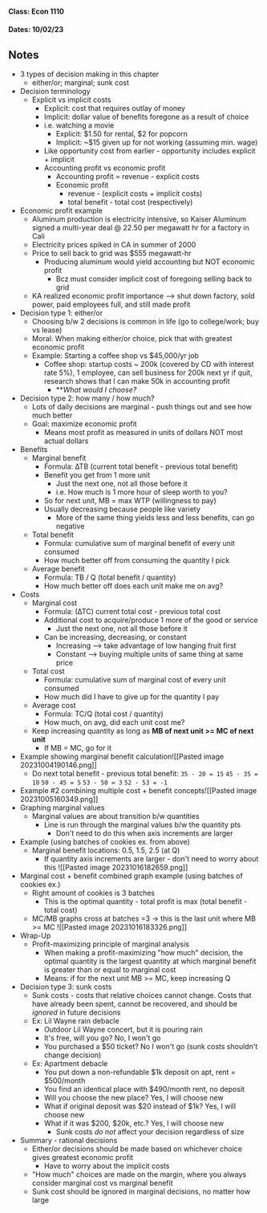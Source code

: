 #### Class: Econ 1110
#### Dates: 10/02/23

## Notes

- 3 types of decision making in this chapter
	- either/or; marginal; sunk cost
- Decision terminology
	- Explicit vs implicit costs
		- Explicit: cost that requires outlay of money
		- Implicit: dollar value of benefits foregone as a result of choice
		- i.e. watching a movie
			- Explicit: $1.50 for rental, $2 for popcorn
			- Implicit: ~$15 given up for not working (assuming min. wage)
		- Like opportunity cost from earlier - opportunity includes explicit + implicit
		- Accounting profit vs economic profit
			- Accounting profit = revenue - explicit costs
			- Economic profit
				- revenue - (explicit costs + implicit costs)
				- total benefit  - total cost (respectively)
- Economic profit example
	- Aluminum production is electricity intensive, so Kaiser Aluminum signed a multi-year deal @ 22.50 per megawatt hr for a factory in Cali
	- Electricity prices spiked in CA in summer of 2000
	- Price to sell back to grid was $555 megawatt-hr
		- Producing aluminum would yield accounting but NOT economic profit
			- Bcz must consider implicit cost of foregoing selling back to grid
	- KA realized economic profit importance --> shut down factory, sold power, paid employees full, and still made profit
- Decision type 1: either/or
	- Choosing b/w 2 decisions is common in life (go to college/work; buy vs lease)
	- Moral: When making either/or choice, pick that with greatest economic profit
	- Example: Starting a coffee shop vs $45,000/yr job
		- Coffee shop: startup costs ~ 200k (covered by CD with interest rate 5%), 1 employee, can sell business for 200k next yr if quit, research shows that I can make 50k in accounting profit
			- ***What would I choose?*
- Decision type 2: how many / how much?
	- Lots of daily decisions are marginal - push things out and see how much better
	- Goal: maximize economic profit
		- Means most profit as measured in units of dollars NOT most actual dollars
- Benefits
	- Marginal benefit
		- Formula:  ∆TB (current total benefit - previous total benefit)
		- Benefit you get from 1 more unit
			- Just the next one, not all those before it
			- i.e. How much is 1 more hour of sleep worth to you?
		- So for next unit, MB = max WTP (willingness to pay)
		- Usually decreasing because people like variety
			- More of the same thing yields less and less benefits, can go negative
	- Total benefit
		- Formula: cumulative sum of marginal benefit of every unit consumed
		- How much better off from consuming the quantity I pick
	- Average benefit
		- Formula: TB / Q (total benefit / quantity)
		- How much better off does each unit make me on avg?
- Costs
	- Marginal cost
		- Formula: (∆TC) current total cost - previous total cost
		- Additional cost to acquire/produce 1 more of the good or service
			- Just the next one, not all those before it
		- Can be increasing, decreasing, or constant
			- Increasing --> take advantage of low hanging fruit first
			- Constant --> buying multiple units of same thing at same price
	- Total cost
		- Formula: cumulative sum of marginal cost of every unit consumed
		- How much did I have to give up for the quantity I pay
	- Average cost
		- Formula: TC/Q (total cost / quantity)
		- How much, on avg, did each unit cost me?
	- Keep increasing quantity as long as **MB of next unit >= MC of next unit**
		- If MB = MC, go for it
- Example showing marginal benefit calculation![[Pasted image 20231004190146.png]] 
	- Do next total benefit - previous total benefit:
	  `35 - 20 = 15`
	  `45 - 35 = 10`
	  `50 - 45 = 5`
	  `53 - 50 = 3`
	  `52 - 53 = -1`
- Example #2 combining multiple cost + benefit concepts![[Pasted image 20231005160349.png]]
- Graphing marginal values
	- Marginal values are about transition b/w quantities
		- Line is run through the marginal values b/w the quantity pts
			- Don't need to do this when axis increments are larger
- Example (using batches of cookies ex. from above)
	- Marginal benefit locations: 0.5, 1.5, 2.5 (at Q)
		- If quantity axis increments are larger - don't need to worry about this
![[Pasted image 20231016182659.png]]
- Marginal cost + benefit combined graph example (using batches of cookies ex.)
	- Right amount of cookies is 3 batches
		- This is the optimal quantity - total profit is max (total benefit - total cost)
	- MC/MB graphs cross at batches =3 -> this is the last unit where MB >= MC
![[Pasted image 20231016183326.png]]
- Wrap-Up
	- Profit-maximizing principle of marginal analysis
		- When making a profit-maximizing "how much" decision, the optimal quantity is the largest quantity at which marginal benefit is greater than or equal to marginal cost
		- Means: if for the next unit MB >= MC, keep increasing Q
- Decision type 3: sunk costs
	- Sunk costs - costs that relative choices cannot change. Costs that have already been spent, cannot be recovered, and should be *ignored* in future decisions
	- Ex: Lil Wayne rain debacle
		- Outdoor Lil Wayne concert, but it is pouring rain
		- It's free, will you go? No, I won't go
		- You purchased a $50 ticket? No I won't go (sunk costs shouldn't change decision)
	- Ex: Apartment debacle
		- You put down a non-refundable $1k deposit on apt, rent = $500/month
		- You find an identical place with $490/month rent, no deposit
		- Will you choose the new place? Yes, I will choose new
		- What if original deposit was $20 instead of $1k? Yes, I will choose new
		- What if it was $200, $20k, etc.? Yes, I will choose new
			- Sunk costs *do not* affect your decision regardless of size
- Summary - rational decisions
	- Either/or decisions should be made based on whichever choice gives greatest economic profit
		- Have to worry about the implicit costs
	- "How much" choices are made on the margin, where you always consider marginal cost vs marginal benefit
	- Sunk cost should be ignored in marginal decisions, no matter how large